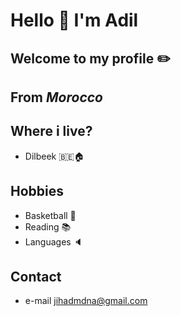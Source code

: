 # Hello 👋 I'm Adil

## Welcome to my profile ✏️

## From _Morocco_

## Where i live?

- Dilbeek 🇧🇪🏠

## Hobbies

- Basketball 🏀
- Reading 📚
- Languages 🔈

## Contact

- e-mail [jihadmdna@gmail.com](mailto:jihadmdna@gmail.com)
